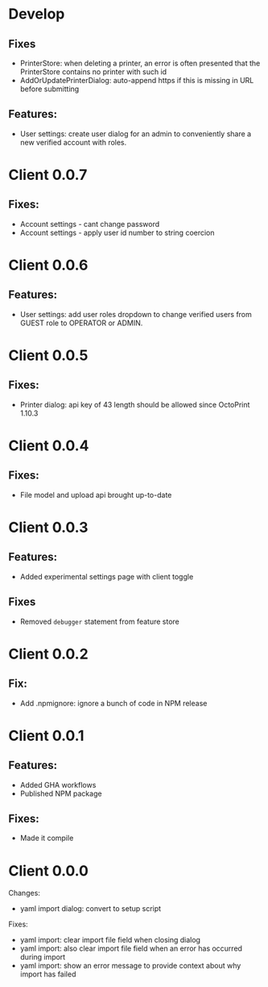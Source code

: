 # Develop 

## Fixes

- PrinterStore: when deleting a printer, an error is often presented that the PrinterStore contains no printer with such id
- AddOrUpdatePrinterDialog: auto-append https if this is missing in URL before submitting

## Features:

- User settings: create user dialog for an admin to conveniently share a new verified account with roles.

# Client 0.0.7

## Fixes:

- Account settings - cant change password
- Account settings - apply user id number to string coercion
 
# Client 0.0.6

## Features:

- User settings: add user roles dropdown to change verified users from GUEST role to OPERATOR or ADMIN.

# Client 0.0.5

## Fixes:

- Printer dialog: api key of 43 length should be allowed since OctoPrint 1.10.3
 
# Client 0.0.4

## Fixes:

- File model and upload api brought up-to-date

# Client 0.0.3

## Features:

- Added experimental settings page with client toggle

## Fixes

- Removed `debugger` statement from feature store

# Client 0.0.2

## Fix:

- Add .npmignore: ignore a bunch of code in NPM release

# Client 0.0.1

## Features:

- Added GHA workflows
- Published NPM package

## Fixes:

- Made it compile

# Client 0.0.0

Changes:

- yaml import dialog: convert to setup script

Fixes:

- yaml import: clear import file field when closing dialog
- yaml import: also clear import file field when an error has occurred during import
- yaml import: show an error message to provide context about why import has failed
